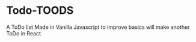 # Todo-TOODS
A ToDo list 
Made in Vanilla Javascript to improve basics will make another ToDo in React.
